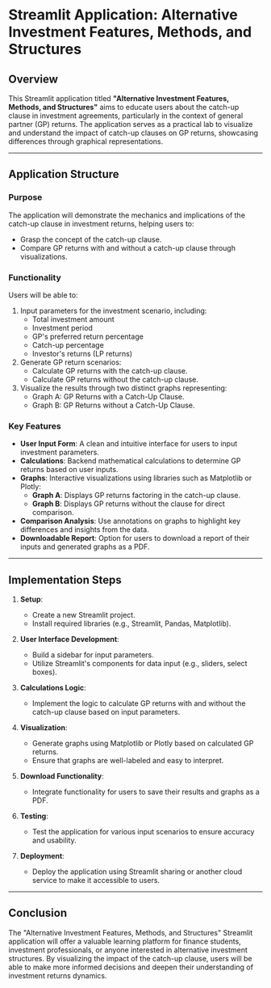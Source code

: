 # Streamlit Application: Alternative Investment Features, Methods, and Structures

## Overview
This Streamlit application titled **"Alternative Investment Features, Methods, and Structures"** aims to educate users about the catch-up clause in investment agreements, particularly in the context of general partner (GP) returns. The application serves as a practical lab to visualize and understand the impact of catch-up clauses on GP returns, showcasing differences through graphical representations.

---

## Application Structure

### Purpose
The application will demonstrate the mechanics and implications of the catch-up clause in investment returns, helping users to:
- Grasp the concept of the catch-up clause.
- Compare GP returns with and without a catch-up clause through visualizations.

### Functionality
Users will be able to:
1. Input parameters for the investment scenario, including:
   - Total investment amount
   - Investment period
   - GP's preferred return percentage
   - Catch-up percentage
   - Investor's returns (LP returns)
2. Generate GP return scenarios:
   - Calculate GP returns with the catch-up clause.
   - Calculate GP returns without the catch-up clause.
3. Visualize the results through two distinct graphs representing:
   - Graph A: GP Returns with a Catch-Up Clause.
   - Graph B: GP Returns without a Catch-Up Clause.

### Key Features
- **User Input Form**: A clean and intuitive interface for users to input investment parameters.
- **Calculations**: Backend mathematical calculations to determine GP returns based on user inputs.
- **Graphs**: Interactive visualizations using libraries such as Matplotlib or Plotly:
  - **Graph A**: Displays GP returns factoring in the catch-up clause.
  - **Graph B**: Displays GP returns without the clause for direct comparison.
- **Comparison Analysis**: Use annotations on graphs to highlight key differences and insights from the data.
- **Downloadable Report**: Option for users to download a report of their inputs and generated graphs as a PDF.

---

## Implementation Steps

1. **Setup**: 
   - Create a new Streamlit project.
   - Install required libraries (e.g., Streamlit, Pandas, Matplotlib).

2. **User Interface Development**:
   - Build a sidebar for input parameters.
   - Utilize Streamlit's components for data input (e.g., sliders, select boxes).

3. **Calculations Logic**:
   - Implement the logic to calculate GP returns with and without the catch-up clause based on input parameters.

4. **Visualization**:
   - Generate graphs using Matplotlib or Plotly based on calculated GP returns.
   - Ensure that graphs are well-labeled and easy to interpret.

5. **Download Functionality**:
   - Integrate functionality for users to save their results and graphs as a PDF.

6. **Testing**: 
   - Test the application for various input scenarios to ensure accuracy and usability.

7. **Deployment**:
   - Deploy the application using Streamlit sharing or another cloud service to make it accessible to users.

---

## Conclusion
The "Alternative Investment Features, Methods, and Structures" Streamlit application will offer a valuable learning platform for finance students, investment professionals, or anyone interested in alternative investment structures. By visualizing the impact of the catch-up clause, users will be able to make more informed decisions and deepen their understanding of investment returns dynamics.